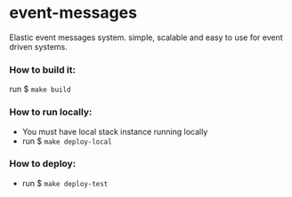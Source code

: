 # event-messages
Elastic event messages system. simple, scalable and easy to use for event driven systems.

### How to build it:
  run $ `make build`
  
### How to run locally:
  - You must have local stack instance running locally
  - run $ `make deploy-local`

### How to deploy:
  - run $ `make deploy-test`
